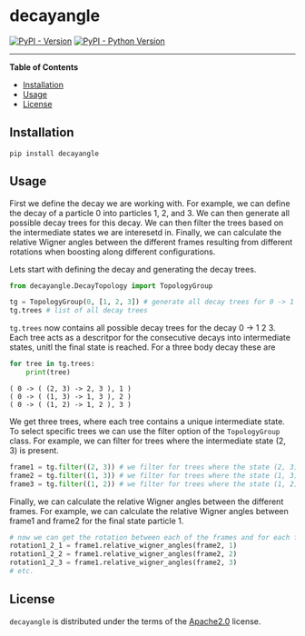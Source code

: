 # decayangle

[![PyPI - Version](https://img.shields.io/pypi/v/decayangle.svg)](https://pypi.org/project/decayangle)
[![PyPI - Python Version](https://img.shields.io/pypi/pyversions/decayangle.svg)](https://pypi.org/project/decayangle)

-----

**Table of Contents**

- [Installation](#installation)
- [Usage](#usage)
- [License](#license)

## Installation

```console
pip install decayangle
```

## Usage
First we define the decay we are working with. For example, we can define the decay of a particle 0 into particles 1, 2, and 3. We can then generate all possible decay trees for this decay. We can then filter the trees based on the intermediate states we are interesetd in. Finally, we can calculate the relative Wigner angles between the different frames resulting from different rotations when boosting along different configurations.

Lets start with defining the decay and generating the decay trees.
```python
from decayangle.DecayTopology import TopologyGroup

tg = TopologyGroup(0, [1, 2, 3]) # generate all decay trees for 0 -> 1 2 3
tg.trees # list of all decay trees
```
```tg.trees``` now contains all possible decay trees for the decay 0 -> 1 2 3. Each tree acts as a descritpor for the consecutive decays into intermediate states, unitl the final state is reached. For a three body decay these are
```python
for tree in tg.trees:
    print(tree)
```
```console
( 0 -> ( (2, 3) -> 2, 3 ), 1 )
( 0 -> ( (1, 3) -> 1, 3 ), 2 )
( 0 -> ( (1, 2) -> 1, 2 ), 3 )
```

We get three trees, where each tree contains a unique intermediate state.
To select specific trees we can use the filter option of the ```TopologyGroup``` class. For example, we can filter for trees where the intermediate state (2, 3) is present.
```python	
frame1 = tg.filter((2, 3)) # we filter for trees where the state (2, 3) is present 
frame2 = tg.filter((1, 3)) # we filter for trees where the state (1, 3) is present
frame3 = tg.filter((1, 2)) # we filter for trees where the state (1, 2) is present
```

Finally, we can calculate the relative Wigner angles between the different frames. For example, we can calculate the relative Wigner angles between frame1 and frame2 for the final state particle 1.
```python
# now we can get the rotation between each of the frames and for each final state particle
rotation1_2_1 = frame1.relative_wigner_angles(frame2, 1)
rotation1_2_2 = frame1.relative_wigner_angles(frame2, 2)
rotation1_2_3 = frame1.relative_wigner_angles(frame2, 3)
# etc.
```


## License

`decayangle` is distributed under the terms of the [Apache2.0](https://www.apache.org/licenses/LICENSE-2.0) license.
